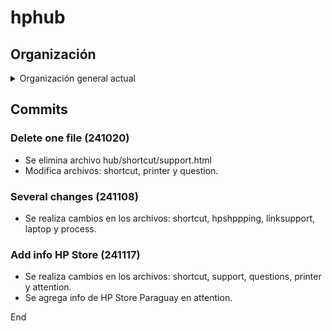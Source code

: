 # hphub

## Organización

<details>
  <summary>Organización general actual</summary>
  <b>hphub</b>/hubhp 
  index.html
  /css
    button.css
    main.css
    maina.css
    move.css
    
  /index
    attention.html
    link.html
    main.html
    pcb.html
    product.html
    retail.html
    shortcut.html
    support.html
    tree.html
    
  /link
    hpshopping.html
    linksupport.html
    
  /media
    /audio
    /hpsmart
    /icon
    /product
    /screen
    image.html
    smartapp.html
    
  /script
    script.js
    
  /shortcut
    farewell.html
    gretting.html
    laptop.html
    paper.html
    printer.html
    process.html
    question.html
    supply.html
    support.html
</details>

## Commits

### Delete one file (241020)
- Se elimina archivo hub/shortcut/support.html
- Modifica archivos: shortcut, printer y question.

### Several changes (241108)
- Se realiza cambios en los archivos: shortcut, hpshppping, linksupport, laptop y process.

### Add info HP Store (241117)
- Se realiza cambios en los archivos: shortcut, support, questions, printer y attention.
- Se agrega info de HP Store Paraguay en attention.


End
